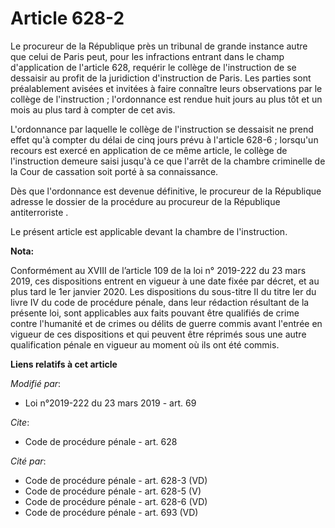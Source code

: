 # Article 628-2

Le procureur de la République près un tribunal de grande instance autre que celui de Paris peut, pour les infractions entrant
dans le champ d'application de l'article 628, requérir le collège de l'instruction de se dessaisir au profit de la
juridiction d'instruction de Paris. Les parties sont préalablement avisées et invitées à faire connaître leurs observations
par le collège de l'instruction ; l'ordonnance est rendue huit jours au plus tôt et un mois au plus tard à compter de cet
avis.

L'ordonnance par laquelle le collège de l'instruction se dessaisit ne prend effet qu'à compter du délai de cinq jours prévu à
l'article 628-6 ; lorsqu'un recours est exercé en application de ce même article, le collège de l'instruction demeure saisi
jusqu'à ce que l'arrêt de la chambre criminelle de la Cour de cassation soit porté à sa connaissance.

Dès que l'ordonnance est devenue définitive, le procureur de la République adresse le dossier de la procédure au procureur de
la République antiterroriste .

Le présent article est applicable devant la chambre de l'instruction.

**Nota:**

Conformément au XVIII de l’article 109 de la loi n° 2019-222 du 23 mars 2019, ces dispositions entrent en vigueur à une date
fixée par décret, et au plus tard le 1er janvier 2020. Les dispositions du sous-titre II du titre Ier du livre IV du code de
procédure pénale, dans leur rédaction résultant de la présente loi, sont applicables aux faits pouvant être qualifiés de
crime contre l'humanité et de crimes ou délits de guerre commis avant l'entrée en vigueur de ces dispositions et qui peuvent
être réprimés sous une autre qualification pénale en vigueur au moment où ils ont été commis.

**Liens relatifs à cet article**

_Modifié par_:

  - Loi n°2019-222 du 23 mars 2019 - art. 69

_Cite_:

  - Code de procédure pénale - art. 628

_Cité par_:

  - Code de procédure pénale - art. 628-3 (VD)
  - Code de procédure pénale - art. 628-5 (V)
  - Code de procédure pénale - art. 628-6 (VD)
  - Code de procédure pénale - art. 693 (VD)
